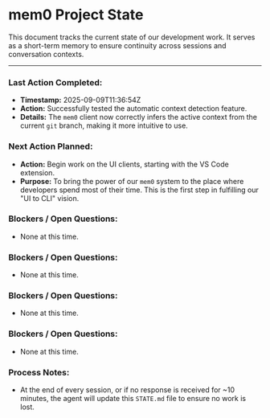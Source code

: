 # mem0 Project State

This document tracks the current state of our development work. It serves as a short-term memory to ensure continuity across sessions and conversation contexts.

---

### Last Action Completed:

*   **Timestamp:** 2025-09-09T11:36:54Z
*   **Action:** Successfully tested the automatic context detection feature.
*   **Details:** The `mem0` client now correctly infers the active context from the current `git` branch, making it more intuitive to use.

### Next Action Planned:

*   **Action:** Begin work on the UI clients, starting with the VS Code extension.
*   **Purpose:** To bring the power of our `mem0` system to the place where developers spend most of their time. This is the first step in fulfilling our "UI to CLI" vision.

### Blockers / Open Questions:

*   None at this time.

### Blockers / Open Questions:

*   None at this time.

### Blockers / Open Questions:

*   None at this time.

### Blockers / Open Questions:

*   None at this time.

### Process Notes:

*   At the end of every session, or if no response is received for ~10 minutes, the agent will update this `STATE.md` file to ensure no work is lost.

